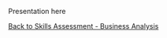 Presentation here


[Back to Skills Assessment - Business Analysis](https://github.com/jonnyblevins/TWCSkillsAssessment/blob/main/README.md)
